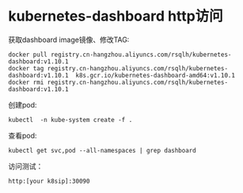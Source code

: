 # kubernetes-dashboard http访问

获取dashboard image镜像、修改TAG:  

```
docker pull registry.cn-hangzhou.aliyuncs.com/rsqlh/kubernetes-dashboard:v1.10.1
docker tag registry.cn-hangzhou.aliyuncs.com/rsqlh/kubernetes-dashboard:v1.10.1  k8s.gcr.io/kubernetes-dashboard-amd64:v1.10.1 
docker rmi registry.cn-hangzhou.aliyuncs.com/rsqlh/kubernetes-dashboard:v1.10.1
```

创建pod:  

```
kubectl  -n kube-system create -f .
```
 
查看pod:  

```
kubectl get svc,pod --all-namespaces | grep dashboard
```

访问测试：

```
http:[your k8sip]:30090
```
